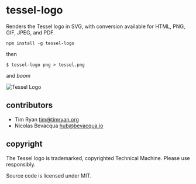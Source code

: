 # tessel-logo

Renders the Tessel logo in SVG, with conversion available for HTML, PNG, GIF, JPEG, and PDF.

```
npm install -g tessel-logo
```

then

```
$ tessel-logo png > tessel.png
```

and *boom*

![Tessel Logo](http://imgur.com/g37w4HQ.png)

## contributors

* Tim Ryan <tim@timryan.org>
* Nicolas Bevacqua <hub@bevacqua.io>

## copyright

The Tessel logo is trademarked, copyrighted Technical Machine. Please use responsibly.

Source code is licensed under MIT.
